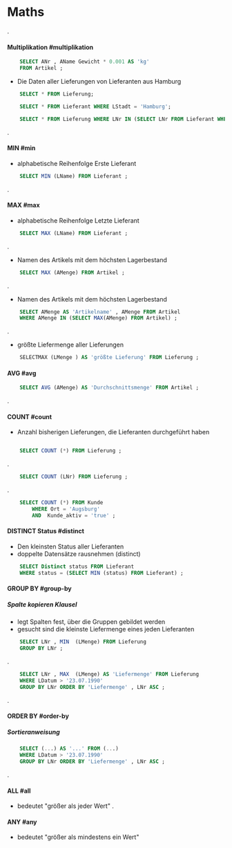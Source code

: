 # Maths

.
#### Multiplikation #multiplikation

```sql
	SELECT ANr , AName Gewicht * 0.001 AS 'kg'
	FROM Artikel ;
```


- Die Daten aller Lieferungen von Lieferanten aus Hamburg

```sql
	SELECT * FROM Lieferung;
```
		

```sql
	SELECT * FROM Lieferant WHERE LStadt = 'Hamburg';
```
		

```sql
	SELECT * FROM Lieferung WHERE LNr IN (SELECT LNr FROM Lieferant WHERE LStadt = 'Hamburg');

```
	
.
#### MIN #min

- alphabetische Reihenfolge Erste Lieferant
	
```sql
	SELECT MIN (LName) FROM Lieferant ;
```
.

#### MAX #max
- alphabetische Reihenfolge Letzte Lieferant

```sql
	SELECT MAX (LName) FROM Lieferant ;
```

.
- Namen des Artikels mit dem höchsten Lagerbestand

```sql
	SELECT MAX (AMenge) FROM Artikel ;
```
.
- Namen des Artikels mit dem höchsten Lagerbestand

```sql
	SELECT AMenge AS 'Artikelname' , AMenge FROM Artikel 
	WHERE AMenge IN (SELECT MAX(AMenge) FROM Artikel) ;
```
.
- größte Liefermenge aller Lieferungen

```sql
	SELECTMAX (LMenge ) AS 'größte Lieferung' FROM Lieferung ;
```

#### AVG #avg

```sql
	SELECT AVG (AMenge) AS 'Durchschnittsmenge' FROM Artikel ;
```

.

#### COUNT #count

- Anzahl bisherigen Lieferungen, die Lieferanten durchgeführt haben
	
```sql

	SELECT COUNT (*) FROM Lieferung ;

```
.
```sql
	SELECT COUNT (LNr) FROM Lieferung ;
```

.

```sql
	SELECT COUNT (*) FROM Kunde
		WHERE Ort = 'Augsburg' 
		AND  Kunde_aktiv = 'true' ;
```
	
#### DISTINCT Status #distinct

- Den kleinsten Status aller Lieferanten
- doppelte Datensätze rausnehmen (distinct)

```sql
	SELECT Distinct status FROM Lieferant
	WHERE status = (SELECT MIN (status) FROM Lieferant) ;
```

#### GROUP BY #group-by
##### Spalte kopieren Klausel
- legt Spalten fest, über die Gruppen gebildet werden
- gesucht sind die kleinste Liefermenge eines jeden Lieferanten
```sql
	SELECT LNr , MIN  (LMenge) FROM Lieferung
	GROUP BY LNr ;
```

.
```sql
	SELECT LNr , MAX  (LMenge) AS 'Liefermenge' FROM Lieferung
	WHERE LDatum > '23.07.1990'
	GROUP BY LNr ORDER BY 'Liefermenge' , LNr ASC ;
```

.

#### ORDER BY #order-by
##### Sortieranweisung

```sql
	SELECT (...) AS '...' FROM (...)
	WHERE LDatum > '23.07.1990'
	GROUP BY LNr ORDER BY 'Liefermenge' , LNr ASC ;
```

.

#### ALL #all
- bedeutet "größer als jeder Wert"
.

#### ANY #any

- bedeutet "größer als mindestens ein Wert"
